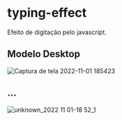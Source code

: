 # typing-effect
Efeito de digitação pelo javascript.

<h2> Modelo Desktop </h2>

![Captura de tela 2022-11-01 185423](https://user-images.githubusercontent.com/103973828/199349364-82051d9d-3611-4e46-bcb8-710815c0cebb.png)

<h2> ... </h2>

![unknown_2022 11 01-18 52_1](https://user-images.githubusercontent.com/103973828/199349411-a4477fe9-ad9c-4534-8cac-4d8110bfb696.gif)


